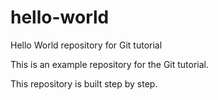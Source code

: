 # hello-world
Hello World repository for Git tutorial

This is an example repository for the Git tutorial.

This repository is built step by step.

